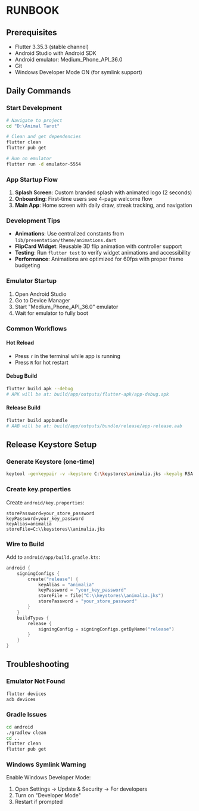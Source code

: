 # RUNBOOK

## Prerequisites
- Flutter 3.35.3 (stable channel)
- Android Studio with Android SDK
- Android emulator: Medium_Phone_API_36.0
- Git
- Windows Developer Mode ON (for symlink support)

## Daily Commands

### Start Development
```bash
# Navigate to project
cd "D:\Animal Tarot"

# Clean and get dependencies
flutter clean
flutter pub get

# Run on emulator
flutter run -d emulator-5554
```

### App Startup Flow
1. **Splash Screen**: Custom branded splash with animated logo (2 seconds)
2. **Onboarding**: First-time users see 4-page welcome flow
3. **Main App**: Home screen with daily draw, streak tracking, and navigation

### Development Tips
- **Animations**: Use centralized constants from `lib/presentation/theme/animations.dart`
- **FlipCard Widget**: Reusable 3D flip animation with controller support
- **Testing**: Run `flutter test` to verify widget animations and accessibility
- **Performance**: Animations are optimized for 60fps with proper frame budgeting

### Emulator Startup
1. Open Android Studio
2. Go to Device Manager
3. Start "Medium_Phone_API_36.0" emulator
4. Wait for emulator to fully boot

### Common Workflows

#### Hot Reload
- Press `r` in the terminal while app is running
- Press `R` for hot restart

#### Debug Build
```bash
flutter build apk --debug
# APK will be at: build/app/outputs/flutter-apk/app-debug.apk
```

#### Release Build
```bash
flutter build appbundle
# AAB will be at: build/app/outputs/bundle/release/app-release.aab
```

## Release Keystore Setup

### Generate Keystore (one-time)
```bash
keytool -genkeypair -v -keystore C:\keystores\animalia.jks -keyalg RSA -keysize 2048 -validity 10000 -alias animalia
```

### Create key.properties
Create `android/key.properties`:
```properties
storePassword=your_store_password
keyPassword=your_key_password
keyAlias=animalia
storeFile=C:\\keystores\\animalia.jks
```

### Wire to Build
Add to `android/app/build.gradle.kts`:
```kotlin
android {
    signingConfigs {
        create("release") {
            keyAlias = "animalia"
            keyPassword = "your_key_password"
            storeFile = file("C:\\keystores\\animalia.jks")
            storePassword = "your_store_password"
        }
    }
    buildTypes {
        release {
            signingConfig = signingConfigs.getByName("release")
        }
    }
}
```

## Troubleshooting

### Emulator Not Found
```bash
flutter devices
adb devices
```

### Gradle Issues
```bash
cd android
./gradlew clean
cd ..
flutter clean
flutter pub get
```

### Windows Symlink Warning
Enable Windows Developer Mode:
1. Open Settings → Update & Security → For developers
2. Turn on "Developer Mode"
3. Restart if prompted